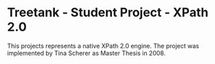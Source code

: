 Treetank - Student Project - XPath 2.0 
=============

This projects represents a native XPath 2.0 engine. The project was implemented by Tina Scherer as Master Thesis in 2008.


